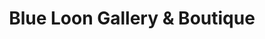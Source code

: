 ---
title: "Blue Loon Gallery & Boutique"
url: /ely/blue-loon-gallery-und-boutique/
shop: Andenken
---